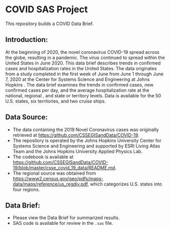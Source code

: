 # COVID SAS Project
This repository builds a COVID Data Brief.

## Introduction:
At the beginning of 2020, the novel coronavirus COVID-19 spread across the globe, resulting in a pandemic. The virus continued to spread within the United States in June 2020. This data brief describes trends in confirmed cases and hospitalization rates in the United States. The data originates from a study completed in the first week of June from June 1 through June 7, 2020 at the Center for Systems Science and Engineering at Johns Hopkins . The data brief examines the trends in confirmed cases, new confirmed cases per day, and the average hospitalization rate at the national, regional , and state or territory levels. Data is available for the 50 U.S. states, six territories, and two cruise ships.

## Data Source:
- The data containing the 2019 Novel Coronavirus cases was originally retrieved at https://github.com/CSSEGISandData/COVID-19. 
- The repository is operated by the Johns Hopkins University Center for Systems Science and Engineering and supported by ESRI Living Atlas Team and the Johns Hopkins University Applied Physics Lab. 
- The codebook is available at https://github.com/CSSEGISandData/COVID-19/blob/master/csse_covid_19_data/README.md.
- The regional source was obtained from https://www2.census.gov/geo/pdfs/maps-data/maps/reference/us_regdiv.pdf, which categorizes U.S. states into four regions.

## Data Brief: 
- Please view the Data Brief for summarized results.
- SAS code is available for review in the `.sas` file.
